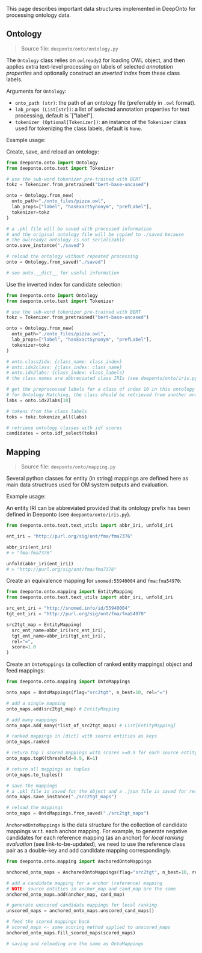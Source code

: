 This page describes important data structures implemented in DeepOnto for processing ontology data.

## Ontology

> Source file: `deeponto/onto/ontology.py`

The `Ontology` class relies on `owlready2` for loading OWL object, and then applies extra text-level processing on labels of selected *annotation properties* and optionally construct an *inverted index* from these class labels. 

Arguments for `Ontology`:
- `onto_path (str)`: the path of an ontology file (preferrably in `.owl` format).
- `lab_props (List[str])`: a list of selected annotation properties for text processing, default is `["label"].
- `tokenizer (Optional[Tokenizer])`: an instance of the `Tokenizer` class used for tokenizing the class labels, default is `None`.

Example usage:

Create, save, and reload an ontology:

```python
from deeponto.onto import Ontology
from deeponto.onto.text import Tokenizer

# use the sub-word tokenizer pre-trained with BERT
tokz = Tokenizer.from_pretrained("bert-base-uncased") 

onto = Ontology.from_new(
  onto_path="./onto_files/pizza.owl", 
  lab_props=["label", "hasExactSynonym", "prefLabel"],
  tokenizer=tokz 
)

# a .pkl file will be saved with processed information
# and the original ontology file will be copied to ./saved because
# the owlready2 ontology is not serializable 
onto.save_instance("./saved")

# reload the ontology without repeated processing
onto = Ontology.from_saved("./saved")

# see onto.__dict__ for useful information
```

Use the inverted index for candidate selection:

```python
from deeponto.onto import Ontology
from deeponto.onto.text import Tokenizer

# use the sub-word tokenizer pre-trained with BERT
tokz = Tokenizer.from_pretrained("bert-base-uncased") 

onto = Ontology.from_new(
  onto_path="./onto_files/pizza.owl", 
  lab_props=["label", "hasExactSynonym", "prefLabel"],
  tokenizer=tokz 
)

# onto.class2idx: {class_name: class_index}
# onto.idx2class: {class_index: class_name}
# onto.idx2labs: {class_index: class_labels}
# the class names are abbreviated class IRIs (see deeponto/onto/iris.py)

# get the preprocessed labels for a class of index 10 in this ontology
# for Ontology Matching, the class should be retrieved from another ontology
labs = onto.idx2labs[10]

# tokens from the class labels
toks = tokz.tokenize_all(labs)

# retrieve ontology classes with idf scores
candidates = onto.idf_select(toks)

```

## Mapping

> Source file: `deeponto/onto/mapping.py`

Several python classes for entity (in string) mappings are defined here as main data structrues used for OM system outputs and evaluation.

<!-- Arguments for `EntityMapping`:
- `src_ent_name [str]`: name (abbreviated IRI) for the source entity -->


Example usage:

An entity IRI can be abbreviated provided that its ontology prefix has been defined in Deeponto (see `deeponto/onto/iris.py`).

```python
from deeponto.onto.text.text_utils import abbr_iri, unfold_iri

ent_iri = "http://purl.org/sig/ont/fma/fma7376"

abbr_iri(ent_iri)
# > "fma:fma7376"

unfold(abbr_iri(ent_iri))
# > "http://purl.org/sig/ont/fma/fma7376"
```

Create an equivalence mapping for `snomed:55940004` and `fma:fma54970`:

```python
from deeponto.onto.mapping import EntityMapping
from deeponto.onto.text.text_utils import abbr_iri, unfold_iri

src_ent_iri = "http://snomed.info/id/55940004"
tgt_ent_iri = "http://purl.org/sig/ont/fma/fma54970"

src2tgt_map = EntityMapping(
  src_ent_name=abbr_iri(src_ent_iri), 
  tgt_ent_name=abbr_iri(tgt_ent_iri), 
  rel="=", 
  score=1.0
)
```

Create an `OntoMappings` (a collection of ranked entity mappings) object and feed mappings:

```python
from deeponto.onto.mapping import OntoMappings

onto_maps = OntoMappings(flag="src2tgt", n_best=10, rel="=")

# add a single mapping
onto_maps.add(src2tgt_map) # EntityMapping

# add many mappings
onto_maps.add_many(*list_of_src2tgt_maps) # List[EntityMapping]

# ranked mappings in [dict] with source entities as keys
onto_maps.ranked

# return top 1 scored mappings with scores >=0.9 for each source entity
onto_maps.topK(threshold=0.9, K=1)

# return all mappings as tuples
onto_maps.to_tuples()

# save the mappings
# a .pkl file is saved for the object and a .json file is saved for readability
onto_maps.save_instance("./src2tgt_maps")

# reload the mappings
onto_maps = OntoMappings.from_saved("./src2tgt_maps")

```

`AnchoredOntoMappings` is the data structure for the collection of candidate mappings w.r.t. each anchor mapping. For example, to generate negative candidates for each reference mapping (as an anchor) for *local ranking evaluation* (see link-to-be-updated), we need to use the reference class pair as a double-key and add candidate mapping correspondingly.

```python
from deeponto.onto.mapping import AnchoredOntoMappings

anchored_onto_maps = AnchoredOntoMappings(flag="src2tgt", n_best=10, rel="=")

# add a candidate mapping for a anchor (reference) mapping
# NOTE: source entities in anchor_map and cand_map are the same
anchored_onto_maps.add(anchor_map, cand_map)  

# generate unscored candidate mappings for local ranking
unscored_maps = anchored_onto_maps.unscored_cand_maps() 

# feed the scored mappings back
# scored_maps <- some scoring method applied to unscored_maps
anchored_onto_maps.fill_scored_maps(scored_maps)

# saving and reloading are the same as OntoMappings

```

